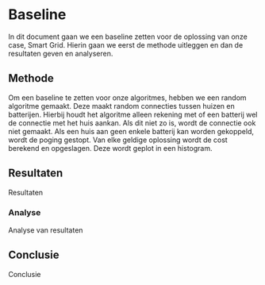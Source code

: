 # Baseline

In dit document gaan we een baseline zetten voor de oplossing van onze case, Smart Grid. Hierin gaan we eerst de methode uitleggen en dan de resultaten geven en analyseren.

## Methode

Om een baseline te zetten voor onze algoritmes, hebben we een random algoritme gemaakt. Deze maakt random connecties tussen huizen en batterijen. Hierbij houdt het algoritme alleen rekening met of een batterij wel de connectie met het huis aankan. Als dit niet zo is, wordt de connectie ook niet gemaakt. Als een huis aan geen enkele batterij kan worden gekoppeld, wordt de poging gestopt. Van elke geldige oplossing wordt de cost berekend en opgeslagen. Deze wordt geplot in een histogram.

## Resultaten

Resultaten

### Analyse

Analyse van resultaten

## Conclusie

Conclusie